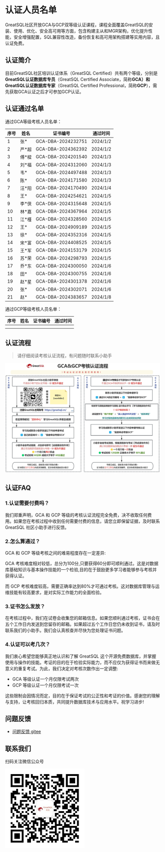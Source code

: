 # 认证人员名单
GreatSQL社区开放GCA与GCP双等级认证课程，课程全面覆盖GreatSQL的安装、使用、优化、安全高可用等方面，包含构建主从和MGR架构，优化提升性能，安全增强配置，SQL兼容性改造，备份恢复和高可用架构搭建等实用内容，且认证免费。

## 认证简介

目前GreatSQL社区培训认证体系（GreatSQL Certified）共有两个等级，分别是**GreatSQL认证数据库专员**（GreatSQL Certified Associate，简称**GCA）**和**GreatSQL认证数据库专家**（GreatSQL Certified Professional，简称**GCP**），需先获取GCA认证之后才可参加GCP认证。

## 认证通过名单

通过GCA等级考核人员名单：

| 序号 | 姓名  | 证书编号           | 通过时间 |
| ---- | ----- | ------------------ | -------- |
| 1    | 张*   | GCA-DBA-2024232751 | 2024/1/2 |
| 2    | 严*超 | GCA-DBA-2024362392 | 2024/1/2 |
| 3    | 傅*樑 | GCA-DBA-2024201540 | 2024/1/3 |
| 4    | 刘*福 | GCA-DBA-2024312060 | 2024/1/3 |
| 5    | 韦*   | GCA-DBA-2024497488 | 2024/1/3 |
| 6    | 陈*   | GCA-DBA-2024171580 | 2024/1/3 |
| 7    | 汪*阳 | GCA-DBA-2024170490 | 2024/1/4 |
| 8    | 王*   | GCA-DBA-2024254621 | 2024/1/5 |
| 9    | 李*侠 | GCA-DBA-2024315648 | 2024/1/5 |
| 10   | 林*嘉 | GCA-DBA-2024367964 | 2024/1/5 |
| 11   | 江*槿 | GCA-DBA-2024328560 | 2024/1/5 |
| 12   | 王*   | GCA-DBA-2024909189 | 2024/1/5 |
| 13   | 徐*   | GCA-DBA-2024352316 | 2024/1/5 |
| 14   | 宋*富 | GCA-DBA-2024408525 | 2024/1/5 |
| 15   | 王*军 | GCA-DBA-2024153179 | 2024/1/5 |
| 16   | 苏*荣 | GCA-DBA-2024298793 | 2024/1/5 |
| 17   | 乔*东 | GCA-DBA-2024300050 | 2024/1/6 |
| 18   | 田*   | GCA-DBA-2024300755 | 2024/1/6 |
| 19   | 赵*星 | GCA-DBA-2024301378 | 2024/1/6 |
| 20   | 张*   | GCA-DBA-2024302071 | 2024/1/6 |
| 21   | 赵*   | GCA-DBA-2024383657 | 2024/1/8 |

通过GCP等级考核人员名单：

| 序号 | 姓名 | 证书编号 | 通过时间 |
| ---- | ---- | -------- | -------- |
|      |      |          |          |
|      |      |          |          |

## 认证流程

> 请仔细阅读考核认证流程，有问题随时联系小助手

![认证考核流程](./flow-chart.png)

## 认证FAQ

### 1.认证需要付费吗？

我们郑重声明，GCA 和 GCP 等级的考核认证流程完全免费，决不收取任何费用。如果您在考核过程中收到任何需要付费的信息，请您立即保留证据，及时联系 GreatSQL 社区小助手进行反馈。

### 2.怎么算通过？

GCA 和 GCP 等级考核之间的难易程度存在一定差异:

GCA 考核难度相对较低，总分为100分,只要获得60分即可顺利通过。这是对数据库基础知识与基本操作技能的一个检验,目的在于鼓励更多学习者能够参与考核并获得认证。

而 GCP 考核难度较高，需要正确率达到80%才可通过考核。这对数据库管理与运维技能有较高要求，是对实际工作能力的全面检验。

### 3.证书怎么发放？

在考核过程中，我们在试卷会收集您的邮箱信息。如果您顺利通过考核，证书会在五个工作日内发送到您留存的邮箱。如果超过五个工作日您仍未收到证书，请及时联系我们的小助手。我们会认真核查并尽快为您处理证书问题。

### 4.认证可以考几次？

我们衷心希望您能够真正地认识和了解 GreatSQL 这个开源免费数据库，并掌握使用与操作的技能。考证的目的在于检验实际能力，而不应仅为获得证书而来做无意义的重复考试。为此，我们决定对考核次数作出一定调整:

- GCA 等级认证一个月仅限考试两次
- GCP 等级认证一个月仅限考试一次

这些限制会因情况而定，目的在于保证考试的公正性和考证的价值。感谢您的理解与支持，让考核回归本质，共同提升数据库技术与应用水平。祝学习进步!

**问题反馈**
---

- [问题反馈 gitee](https://gitee.com/GreatSQL/GreatSQL-Manual/issues)


**联系我们**
---

扫码关注微信公众号

![greatsql-wx](../greatsql-wx.jpg)
